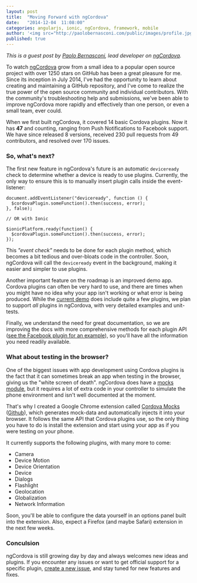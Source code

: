 ```yaml
---
layout: post
title:  "Moving Forward with ngCordova"
date:   "2014-12-04  11:08:00"
categories: angularjs, ionic, ngCordova, framework, mobile
author: '<img src="http://paolobernasconi.com/public/images/profile.jpg" class="author-icon"><a href="http://twitter.com/Paolobernasconi" target="_blank">Paolo Bernasconi</a>'
published: true
---
```


*This is a guest post by [Paolo Bernasconi](http://paolobernasconi.com/), lead developer on [ngCordova](http://ngcordova.com/).*

To watch [ngCordova](http://ngcordova.com/) grow from a small idea to a popular open source project with over 1250 stars on GitHub has been a great pleasure for me. Since its inception in July 2014, I've had the opportunity to learn about creating and maintaining a GitHub repository, and I've come to realize the true power of the open source community and individual contributors. With the community's troubleshooting help and submissions, we've been able to improve ngCordova more rapidly and effectively than one person, or even a small team, ever could.

When we first built ngCordova, it covered 14 basic Cordova plugins. Now it has **47** and counting, ranging from Push Notifications to Facebook support. We have since released 8 versions, received 230 pull requests from 49 contributors, and resolved over 170 issues.

### So, what's next?

The first new feature in ngCordova's future is an automatic `deviceready` check to determine whether a device is ready to use plugins. Currently, the only way to ensure this is to manually insert plugin calls inside the event-listener:

```
document.addEventListener("deviceready", function () {
  $cordovaPlugin.someFunction().then(success, error);
}, false);

// OR with Ionic

$ionicPlatform.ready(function() {
  $cordovaPlugin.someFunction().then(success, error);
});

```

This *"event check"* needs to be done for each plugin method, which becomes a bit tedious and over-bloats code in the controller. Soon, ngCordova will call the `deviceready` event in the background, making it easier and simpler to use plugins.

Another important feature on the roadmap is an improved demo app. Cordova plugins can often be very hard to use, and there are times when you might have no idea why your app isn't working or what error is being produced. While the [current demo](https://github.com/driftyco/ng-cordova/tree/master/demo/www/app) does include quite a few plugins, we plan to support *all* plugins in ngCordova, with very detailed examples and unit-tests.

Finally, we understand the need for great documentation, so we are improving the docs with more comprehensive methods for each plugin API ([see the Facebook plugin for an example](http://ngcordova.com/docs/#Facebook)), so you'll have all the information you need readily available.

### What about testing in the browser? 

One of the biggest issues with app development using Cordova plugins is the fact that it can sometimes break an app when testing in the browser, giving us the "white screen of death". ngCordova does have a [mocks module](https://github.com/driftyco/ng-cordova/tree/master/src/mocks), but it requires a lot of extra code in your controller to simulate the phone environment and isn't well documented at the moment.

That's why I created a Google Chrome extension called [Cordova Mocks](https://chrome.google.com/webstore/detail/cordova-mocks/iigcccneenmnplhhfhaeahiofeeeifpn) ([Github](https://github.com/pbernasconi/chrome-cordova)), which generates mock-data and automatically injects it into your browser. It follows the same API that Cordova plugins use, so the only thing you have to do is install the extension and start using your app as if you were testing on your phone.

It currently supports the following plugins, with many more to come:

- Camera
- Device Motion
- Device Orientation
- Device
- Dialogs
- Flashlight
- Geolocation
- Globalization
- Network Information


Soon, you'll be able to configure the data yourself in an options panel built into the extension. Also, expect a Firefox (and maybe Safari) extension in the next few weeks.

### Conculsion

ngCordova is still growing day by day and always welcomes new ideas and plugins. If you encounter any issues or want to get official support for a specific plugin, [create a new issue](https://github.com/driftyco/ng-cordova/issues/new), and stay tuned for new features and fixes.

